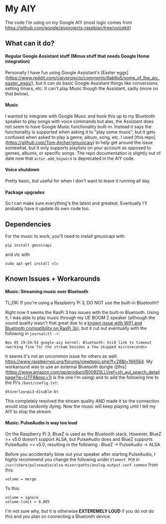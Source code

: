 My AIY
======

The code I'm using on my Google AIY (most logic comes from 
https://github.com/google/aiyprojects-raspbian/tree/voicekit)

## What can it do?
#### Regular Google Assistant stuff (Minus stuff that needs Google Home integration)
Personally I have fun using Google Assistant's [Easter eggs]
(https://www.reddit.com/r/aiyprojects/comments/6ab6p5/some_of_the_aiy_easter_eggs/), 
but it can do basic Google Assistant things like conversions, setting timers, etc. 
It can't play Music though the Assistant, sadly (more on that below).

#### Music
I wanted to integrate with Google Music and hook this up to my Bluetooth speaker
to play songs with voice commands but alas, the Assistant does not seem to have
Google Music functionality built-in. Instead it says the functionality is
supported when asking it to "play some music", but it gets confused when asked
to play a genre, album, song, etc. I used [this repo]
(https://github.com/Tom-Archer/gmusicaiy) to help get around
the issue somewhat, but it only supports playlists on your account as opposed to
genres, albums, or specific songs. The repo documentation is slightly out of
date now that `actor.add_keyword` is deprecated in the AIY code.

#### Voice shutdown
Pretty basic, but useful for when I don't want to leave it running all day.

#### Package upgrades
So I can make sure everything's the latest and greatest. Eventually I'll
probably have it update its own code too.

## Dependencies
For the music to work, you'll need to install gmusicapi with
```
pip install gmusicapi
```
and vlc with
```
sudo apt-get install vlc
```

## Known Issues + Workarounds
#### Music: Streaming music over Bluetooth
TL;DR: If you're using a Raspberry Pi 3, DO NOT use the built-in Bluetooth!!

Right now it seems the RasPi 3 has issues with the built-in Bluetooth. Using
it, I was able to play music through my UE BOOM 2 speaker (although the sound
quality wasn't that great due to a [known issue with WiFI and Bluetooth
compatibility on RasPi 3s](https://github.com/raspberrypi/linux/issues/1402)),
but it cut out eventually with the following in `journalctl -r`:
```
Nov 05 19:50:54 google-aiy kernel: Bluetooth: hci0 link tx timeout
<working fine for the stream besides a few skipped microseconds>
```
It seems it's not an uncommon issue for others as well:
https://www.raspberrypi.org/forums/viewtopic.php?f=28&t=166564.
My workaround was to use an external Bluetooth dongle ([this]
(https://www.amazon.com/gp/product/B009ZIILLI/ref=oh_aui_search_detailpage?ie=UTF8&psc=1)
is the one I'm using) and to add the following line to the Pi's
`/boot/config.txt`:
```
dtoverlay=pi3-disable-bt
```
This completely resolved the stream quality AND made it so the connection would
stop randomly dying. Now the music will keep playing until I tell my AIY to stop
the stream.

#### Music: PulseAudio is way too loud
On the Raspberry Pi 3, BlueZ is used as the Bluetooth stack.
However, BlueZ >= v5.0 doesn’t support ALSA, but PulseAudio does and BlueZ 
supports PulseAudio >= v5.0, resulting in the following :
BlueZ → PulseAudio → ALSA

Before you accidentally blow out your speaker after starting PulseAudio, I
*highly* recommend you change the following under `Element PCM` in
`/usr/share/pulseaudio/alsa-mixer/paths/analog-output.conf.common` from this:
```
volume = merge
```
To this:
```
volume = ignore
volume-limit = 0.005
```
I'm not sure why, but it is otherwise **EXTEREMELY LOUD** if you do not do this
and you plan on connecting a Bluetooth device.
